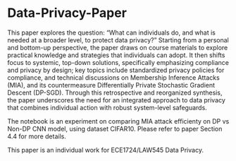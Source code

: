 # Data-Privacy-Paper

This paper explores the question: “What can individuals do, and what is needed at a broader level, to protect data privacy?” Starting from a personal and bottom-up perspective, the paper draws on course materials to explore practical knowledge and strategies that individuals can adopt. It then shifts focus to systemic, top-down solutions, specifically emphasizing compliance and privacy by design; key topics include standardized privacy policies for compliance, and technical discussions on Membership Inference Attacks (MIA), and its countermeasure Differentially Private Stochastic Gradient Descent (DP-SGD). Through this retrospective and reorganized synthesis, the paper underscores the need for an integrated approach to data privacy that combines individual action with robust system-level safeguards.

The notebook is an experiment on comparing MIA attack efficienty on DP vs Non-DP CNN model, using dataset CIFAR10.
Please refer to paper Section 4.4 for more details. 

This paper is an individual work for ECE1724/LAW545 Data Privacy.
# 
